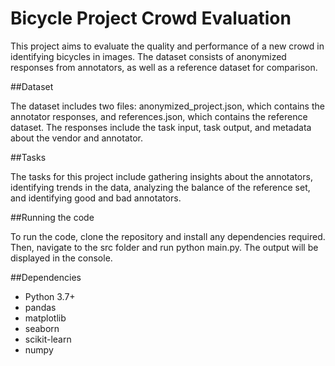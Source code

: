# Bicycle Project Crowd Evaluation

This project aims to evaluate the quality and performance of a new crowd in identifying bicycles in images. The dataset consists of anonymized responses from annotators, as well as a reference dataset for comparison.

##Dataset 

The dataset includes two files: anonymized_project.json, which contains the annotator responses, and references.json, which contains the reference dataset. The responses include the task input, task output, and metadata about the vendor and annotator.

##Tasks 

The tasks for this project include gathering insights about the annotators, identifying trends in the data, analyzing the balance of the reference set, and identifying good and bad annotators.

##Running the code 

To run the code, clone the repository and install any dependencies required. Then, navigate to the src folder and run python main.py. The output will be displayed in the console.

##Dependencies
- Python 3.7+
- pandas 
- matplotlib
- seaborn
- scikit-learn
- numpy